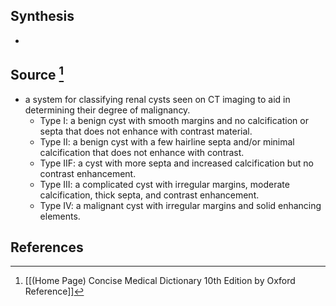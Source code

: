 ## Synthesis
- 
## Source [^1]
- a system for classifying renal cysts seen on CT imaging to aid in determining their degree of malignancy.
	- Type I: a benign cyst with smooth margins and no calcification or septa that does not enhance with contrast material.
	- Type II: a benign cyst with a few hairline septa and/or minimal calcification that does not enhance with contrast.
	- Type IIF: a cyst with more septa and increased calcification but no contrast enhancement.
	- Type III: a complicated cyst with irregular margins, moderate calcification, thick septa, and contrast enhancement.
	- Type IV: a malignant cyst with irregular margins and solid enhancing elements.
## References

[^1]: [[(Home Page) Concise Medical Dictionary 10th Edition by Oxford Reference]]